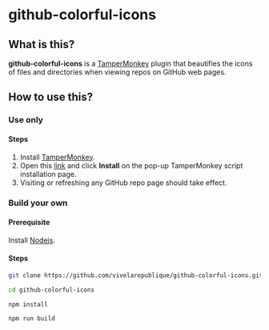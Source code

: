 # github-colorful-icons

## What is this?

**github-colorful-icons** is a [TamperMonkey](https://www.tampermonkey.net/) plugin that beautifies the icons of files and directories when viewing repos on GitHub web pages.  

## How to use this?

### Use only

#### Steps

1. Install [TamperMonkey](https://www.tampermonkey.net/).
2. Open this [link](https://github.com/vivelarepublique/github-colorful-icons/raw/master/release/github-colorful-icons.user.js) and click **Install** on the pop-up TamperMonkey script installation page.
3. Visiting or refreshing any GitHub repo page should take effect.

### Build your own

#### Prerequisite

Install [Nodejs](https://nodejs.org/en).

#### Steps

```bash
git clone https://github.com/vivelarepublique/github-colorful-icons.git

cd github-colorful-icons

npm install

npm run build
```

